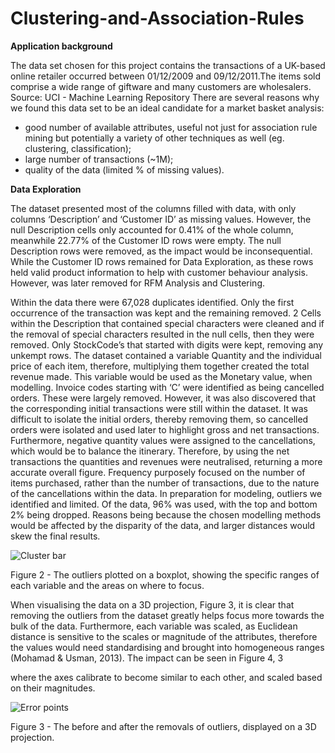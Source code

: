 # Clustering-and-Association-Rules

**Application background**

The data set chosen for this project contains the transactions of a UK-based online retailer occurred between 01/12/2009 and 09/12/2011.The items sold comprise a wide range of giftware and many customers are wholesalers. Source: ​UCI - Machine Learning Repository
There are several reasons why we found this data set to be an ideal candidate for a market basket analysis:
- good number of available attributes, useful not just for association rule mining but potentially a variety of other techniques as well (eg. clustering, classification);
- large number of transactions (~1M);
- quality of the data (limited % of missing values).

**Data Exploration**

The dataset presented most of the columns filled with data, with only columns ‘Description’ and ‘Customer ID’ as missing values. However, the null Description cells only accounted for 0.41% of the whole column, meanwhile 22.77% of the Customer ID rows were empty. The null Description rows were removed, as the impact would be inconsequential. While the Customer ID rows remained for Data Exploration, as these rows held valid product information to help with customer behaviour analysis. However, was later removed for RFM Analysis and Clustering.


Within the data there were 67,028 duplicates identified. Only the first occurrence of the transaction was kept and the remaining removed.
 2
 Cells within the Description that contained special characters were cleaned and if the removal of special characters resulted in the null cells, then they were removed. Only StockCode’s that started with digits were kept, removing any unkempt rows.
The dataset contained a variable Quantity and the individual price of each item, therefore, multiplying them together created the total revenue made. This variable would be used as the Monetary value, when modelling.
Invoice codes starting with ‘C’ were identified as being cancelled orders. These were largely removed. However, it was also discovered that the corresponding initial transactions were still within the dataset. It was difficult to isolate the initial orders, thereby removing them, so cancelled orders were isolated and used later to highlight gross and net transactions. Furthermore, negative quantity values were assigned to the cancellations, which would be to balance the itinerary. Therefore, by using the net transactions the quantities and revenues were neutralised, returning a more accurate overall figure. Frequency purposely focused on the number of items purchased, rather than the number of transactions, due to the nature of the cancellations within the data.
In preparation for modeling, outliers we identified and limited. Of the data, 96% was used, with the top and bottom 2% being dropped. Reasons being because the chosen modelling methods would be affected by the disparity of the data, and larger distances would skew the final results.
 
 ![Cluster bar](https://user-images.githubusercontent.com/25266458/129878225-7043de03-b5e1-4342-989c-643fa2153b01.png)
 
 
 Figure 2​ - The outliers plotted on a boxplot, showing the specific ranges of each variable and the areas on where to focus.



When visualising the data on a 3D projection, Figure 3, it is clear that removing the outliers from the dataset greatly helps focus more towards the bulk of the data.
Furthermore, each variable was scaled, as Euclidean distance is sensitive to the scales or magnitude of the attributes, therefore the values would need standardising and brought into homogeneous ranges (Mohamad & Usman, 2013). The impact can be seen in Figure 4,
3

where the axes calibrate to become similar to each other, and scaled based on their magnitudes.

![Error points](https://user-images.githubusercontent.com/25266458/129878273-73b72740-f886-4ccc-b93e-116348592333.png)


 Figure 3​ - The before and after the removals of outliers, displayed on a 3D projection.
